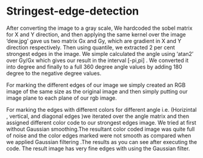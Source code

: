 # Stringest-edge-detection

After converting the image to a gray scale, We hardcoded the sobel matrix for X and Y direction, and
then applying the same kernel over the image ‘dew.jpg’ gave us two matrix Gx and Gy, which are
gradient in X and Y direction respectively. Then using quantile, we extracted 2 per cent strongest edges
in the image. We simple calculated the angle using ‘atan2’ over Gy/Gx which gives our result in the
interval [-pi,pi] . We converted it into degree and finally to a full 360 degree angle values by adding 180
degree to the negative degree values.


For marking the different edges of our image we simply created an RGB image of the same size as the
original image and then simply putting our image plane to each plane of our rgb image.

For marking the edges with different colors for different angle i.e. (Horizintal , vertical, and diagonal
edges )we iterated over the angle matrix and then assigned different color code to our strongest edges
image.
We tried at first without Gaussian smoothing.The resultant color coded image was quite full of noise and
the color edges marked were not smooth as compared when we applied Gaussian filtering .The results
as you can see after executing the code. The result image has very fine edges with using the Gaussian
filter.
